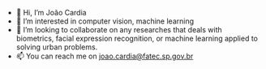 - 👋 Hi, I’m João Cardia
- 👀 I’m interested in computer vision, machine learning
- 💞️ I’m looking to collaborate on any researches that deals with biometrics, facial expression recognition, or machine learning applied to solving urban problems.
- 📫 You can reach me on joao.cardia@fatec.sp.gov.br

<!---
jbcnrlz/jbcnrlz is a ✨ special ✨ repository because its `README.md` (this file) appears on your GitHub profile.
You can click the Preview link to take a look at your changes.
--->
